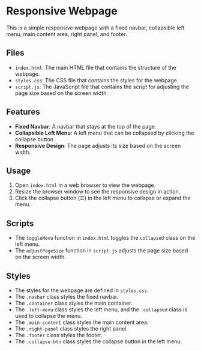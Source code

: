 # Responsive Webpage

This is a simple responsive webpage with a fixed navbar, collapsible left menu, main content area, right panel, and footer.

## Files

- `index.html`: The main HTML file that contains the structure of the webpage.
- `styles.css`: The CSS file that contains the styles for the webpage.
- `script.js`: The JavaScript file that contains the script for adjusting the page size based on the screen width.

## Features

- **Fixed Navbar**: A navbar that stays at the top of the page.
- **Collapsible Left Menu**: A left menu that can be collapsed by clicking the collapse button.
- **Responsive Design**: The page adjusts its size based on the screen width.

## Usage

1. Open `index.html` in a web browser to view the webpage.
2. Resize the browser window to see the responsive design in action.
3. Click the collapse button (☰) in the left menu to collapse or expand the menu.

## Scripts

- The `toggleMenu` function in `index.html` toggles the `collapsed` class on the left menu.
- The `adjustPageSize` function in `script.js` adjusts the page size based on the screen width.

## Styles

- The styles for the webpage are defined in `styles.css`.
- The `.navbar` class styles the fixed navbar.
- The `.container` class styles the main container.
- The `.left-menu` class styles the left menu, and the `.collapsed` class is used to collapse the menu.
- The `.main-content` class styles the main content area.
- The `.right-panel` class styles the right panel.
- The `.footer` class styles the footer.
- The `.collapse-btn` class styles the collapse button in the left menu.
